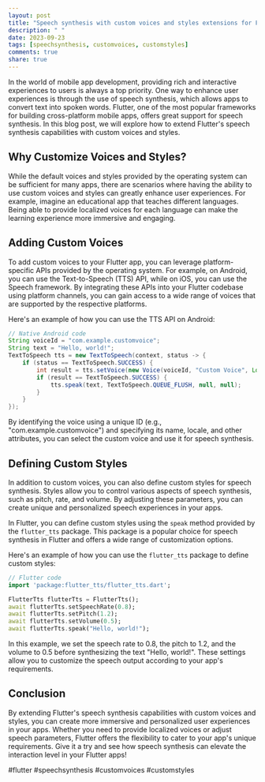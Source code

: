 ```yaml
---
layout: post
title: "Speech synthesis with custom voices and styles extensions for Flutter"
description: " "
date: 2023-09-23
tags: [speechsynthesis, customvoices, customstyles]
comments: true
share: true
---
```


In the world of mobile app development, providing rich and interactive experiences to users is always a top priority. One way to enhance user experiences is through the use of speech synthesis, which allows apps to convert text into spoken words. Flutter, one of the most popular frameworks for building cross-platform mobile apps, offers great support for speech synthesis. In this blog post, we will explore how to extend Flutter's speech synthesis capabilities with custom voices and styles.

## Why Customize Voices and Styles?

While the default voices and styles provided by the operating system can be sufficient for many apps, there are scenarios where having the ability to use custom voices and styles can greatly enhance user experiences. For example, imagine an educational app that teaches different languages. Being able to provide localized voices for each language can make the learning experience more immersive and engaging.

## Adding Custom Voices

To add custom voices to your Flutter app, you can leverage platform-specific APIs provided by the operating system. For example, on Android, you can use the Text-to-Speech (TTS) API, while on iOS, you can use the Speech framework. By integrating these APIs into your Flutter codebase using platform channels, you can gain access to a wide range of voices that are supported by the respective platforms.

Here's an example of how you can use the TTS API on Android:

```java
// Native Android code
String voiceId = "com.example.customvoice";
String text = "Hello, world!";
TextToSpeech tts = new TextToSpeech(context, status -> {
    if (status == TextToSpeech.SUCCESS) {
        int result = tts.setVoice(new Voice(voiceId, "Custom Voice", Locale.US, 1, 1, false, null));
        if (result == TextToSpeech.SUCCESS) {
            tts.speak(text, TextToSpeech.QUEUE_FLUSH, null, null);
        }
    }
});
```

By identifying the voice using a unique ID (e.g., "com.example.customvoice") and specifying its name, locale, and other attributes, you can select the custom voice and use it for speech synthesis.

## Defining Custom Styles

In addition to custom voices, you can also define custom styles for speech synthesis. Styles allow you to control various aspects of speech synthesis, such as pitch, rate, and volume. By adjusting these parameters, you can create unique and personalized speech experiences in your apps.

In Flutter, you can define custom styles using the `speak` method provided by the `flutter_tts` package. This package is a popular choice for speech synthesis in Flutter and offers a wide range of customization options.

Here's an example of how you can use the `flutter_tts` package to define custom styles:

```dart
// Flutter code
import 'package:flutter_tts/flutter_tts.dart';

FlutterTts flutterTts = FlutterTts();
await flutterTts.setSpeechRate(0.8);
await flutterTts.setPitch(1.2);
await flutterTts.setVolume(0.5);
await flutterTts.speak("Hello, world!");
```

In this example, we set the speech rate to 0.8, the pitch to 1.2, and the volume to 0.5 before synthesizing the text "Hello, world!". These settings allow you to customize the speech output according to your app's requirements.

## Conclusion

By extending Flutter's speech synthesis capabilities with custom voices and styles, you can create more immersive and personalized user experiences in your apps. Whether you need to provide localized voices or adjust speech parameters, Flutter offers the flexibility to cater to your app's unique requirements. Give it a try and see how speech synthesis can elevate the interaction level in your Flutter apps!

#flutter #speechsynthesis #customvoices #customstyles